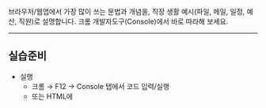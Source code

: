 브라우저/웹앱에서 가장 많이 쓰는 문법과 개념을, 직장 생활 예시(파일, 메일, 일정, 예산, 직원)로 설명합니다. 
크롬 개발자도구(Console)에서 바로 따라해 보세요.

---

## 실습준비

- 실행
    - 크롬 → F12 → Console 탭에서 코드 입력/실행
    - 또는 HTML에 <script> 태그로 작성
- 기본 규칙
    - 변수는 let/const 사용, var는 옛 방식
    - 값이 바뀌지 않을 건 const, 바뀔 수 있으면 let
    - alert/confirm/prompt는 데모용(실서비스에선 지양)

---

## 1) 자바스크립트 개요

- 1995년 탄생(Brendan Eich) → 1997년 ECMA 표준화(ECMAScript)
- 매년 새 버전(ES2015+ … ES2024까지)
- 브라우저, Node.js 어디서나 실행

### 1.2 출력과 입력

- 출력
    
    JavaScript
    
    ```
    console.log('업로드 완료'); // 콘솔 출력
    
    // 화면 글자 바꾸기
    document.querySelector('#status').textContent = '처리 중...';
    
    // 신뢰된 HTML만 innerHTML로
    document.querySelector('#status').innerHTML = '<b>승인됨</b>';
    ```
    
- 입력(데모용)
    
    JavaScript
    
    ```
    alert('백업이 끝났습니다.');
    const ok = confirm('메일을 지금 보낼까요?'); // true/false
    const name = prompt('이름을 입력하세요');     // 문자열 또는 null
    ```
    

> 주의: document.write는 사용 지양(파싱 이후엔 문서 파괴 위험)

### 1.3 자료형(Data Types)

- 기본형(primitive): number, string, boolean, null, undefined, symbol, bigint
- falsy: 0, -0, 0n, "", null, undefined, NaN, false (그 외는 대부분 truthy)
- typeof/instanceof
    
    JavaScript
    
    ```
    typeof 123            // "number"
    typeof '메일'         // "string"
    typeof null           // "object" (역사적 이유)
    typeof function(){}   // "function"
    [1,2] instanceof Array // true
    ```
    
- 예시
    
    JavaScript
    
    ```
    const fileCount = 12;                     // number
    const title = '주간 보고서';               // string
    const delivered = true;                   // boolean
    const orderId = 12345678901234567890n;   // bigint (아주 큰 정수)
    ```
    

### 1.4 동적 타입(Dynamic type)

JavaScript

```
let value = 10;      // number
value = '10';        // string
typeof value;        // "string"

let state;
console.log(state);  // undefined
```

### 1.5 호이스팅(Hoisting)

JavaScript

```
report();                  // OK (함수 선언은 호이스팅)
function report(){ console.log('작성 완료'); }

// TDZ(일시적 사각지대) 때문에 let/const는 선언 전 접근 불가
meeting();                 // ReferenceError
const meeting = function(){};
```

### 1.6 변수의 범위(Scope)

- let/const는 블록 스코프
    
    JavaScript
    
    ```
    if (true) {
      let inside = '팀 내부';
    }
    // console.log(inside); // 에러
    ```
    
- 전역 this
    - 스크립트(비엄격): window
    - 모듈/엄격 모드: undefined

### 1.7 형변환(Type conversion)

JavaScript

```
Number('100.5');        // 100.5
parseInt('100원', 10);  // 100 (기수 10 명시)
parseFloat('3.14m');    // 3.14

String(123);            // "123"
Boolean('');            // false
Boolean('메일');        // true

// BigInt와 Number는 섞어 계산 불가
```

---

## 2) 연산자(Operators)

- == vs ===
    
    JavaScript
    
    ```
    0 == false   // true  (권장 X)
    0 === false  // false (권장)
    ```
    
- NaN 비교
    
    JavaScript
    
    ```
    NaN === NaN           // false
    Number.isNaN(NaN);    // true
    ```
    
- 최신 연산자
    
    JavaScript
    
    ```
    // 옵셔널 체이닝
    employee.manager?.email;
    
    // null 병합
    const displayName = inputName ?? '손님';
    
    // 논리 할당
    config.timeout ??= 5000;
    ```
    

### 2.2 숫자 표기

JavaScript

```
(12345.678).toFixed(2);      // "12345.68"
(12345.678).toPrecision(4);  // "1.235e+4" 또는 "12350"

// 지역화(권장)
new Intl.NumberFormat('ko-KR', { style:'currency', currency:'KRW'}).format(1500000);
// "₩1,500,000"
```

---

## 3) 배열(Array)

### 3.1 기본

JavaScript

```
const files = ['보고서.docx', '예산.xlsx', '회의록.txt'];
files.push('계약서.pdf'); // 오른쪽 추가
files.pop();              // 오른쪽 삭제

// delete files[1]은 "구멍" 발생 → splice 사용 권장
```

### 3.2 찾기/출력

JavaScript

```
[120, 80, 300].find(s => s > 100);      // 120
[120, 80, 300].filter(s => s > 100);    // [120, 300]
['a','b'].includes('b');                // true

['A','B','C'].join(', ');               // "A, B, C"
```

### 3.2 요소 추가/삭제(위치 지정)

JavaScript

```
const stages = ['기안', '검토', '승인'];
stages.splice(1, 1, '재검토'); // ['기안','재검토','승인']
```

### 3.3 정렬/뒤집기/채우기/합치기

JavaScript

```
[10, 2, 5].sort((a,b)=>a-b); // 숫자 정렬(기본은 문자열 정렬)
[1,2,3].reverse();           // [3,2,1]
new Array(3).fill('대기');   // ['대기','대기','대기']
[1,2].concat([3,4]);         // [1,2,3,4]
```

- 최신 “불변” 메서드(원본 유지)
    
    JavaScript
    
    ```
    const nums = [10,2,5];
    const sorted = nums.toSorted((a,b)=>a-b); // [2,5,10], nums 그대로
    nums.toReversed();
    nums.toSpliced(1,1,'X');
    nums.with(0, 99);
    nums.at(-1); // 마지막 요소
    ```
    

### 3.4 다차원 배열

JavaScript

```
const weekly = [
  ['회의', '개발', '리뷰'],  // 월
  ['메일', '개발', '보고'],  // 화
];
weekly[0][2]; // '리뷰'
```

---

## 4) 조건문과 반복문

JavaScript

```
const status = '대기';
if (status === '승인') { /* ... */ }
else if (status === '대기') { /* ... */ }
else { /* ... */ }

switch(status){
  case '승인': /* ... */ break;
  case '대기': /* ... */ break;
  default: /* ... */
}

// 반복
const amounts = [100, 200, 300];
let sum = 0;
for (const m of amounts) { sum += m; } // 값 순회
```

---

## 5) 함수(Function)

### 5.1 선언/표현식/화살표

JavaScript

```
function add(a, b){ return a + b; }      // 선언식(호이스팅 O)
const add2 = function(a, b){ return a + b; }; // 표현식
const add3 = (a, b) => a + b;             // 화살표(짧고 this 없음)
```

- 즉시 실행 함수(IIFE) — 예전 패턴(지금은 블록/모듈을 더 자주 사용)
    
    JavaScript
    
    ```
    (() => {
      const once = '한 번만';
      console.log(once);
    })();
    ```
    
- arguments vs 나머지 매개변수
    
    JavaScript
    
    ```
    function sendMail(){ console.log(arguments.length); } // 유사배열
    function sendMail2(...to){ console.log(to.length); }  // 배열(권장)
    ```
    

### 5.2 오버로딩 흉내내기

JavaScript

```
function makeReport(title, body = '(내용 없음)'){
  return `${title}: ${body}`;
}
```

### 5.3 유효성 검사와 기본값

JavaScript

```
function bookMeeting(time='09:00', attendees=[]){
  if (!Array.isArray(attendees)) throw new Error('attendees는 배열이어야 합니다.');
}
```

### 5.4 클로저(Closure)

- 함수가 만들어질 때의 “주변 변수”를 기억하는 성질

JavaScript

```
function makeCounter(){
  let tries = 0;
  return () => (++tries);
}
const countTry = makeCounter();
countTry(); // 1
countTry(); // 2
```

- 반복문 콜백(의도대로 인덱스 유지하려면 let)

JavaScript

```
for (let i = 0; i < 3; i++) {
  setTimeout(() => console.log('메일', i), 0); // 0,1,2
}
```

---

## 6) 객체/클래스/this

### 6.1 객체 만들기

JavaScript

```
const file = {};
file.name = '보고서.docx';
file.size = 12345;

const employee = { name: '김대리', dept: '영업', email: 'kim@company.com' };
```

### 6.2 생성자와 프로토타입(전통) vs 클래스(현대)

JavaScript

```
// 전통
function Employee(name){ this.name = name; }
Employee.prototype.say = function(){ return `안녕하세요 ${this.name}`; };
const e1 = new Employee('민수');

// 현대(권장)
class EmployeeC {
  constructor(name){ this.name = name; }
  say(){ return `안녕하세요 ${this.name}`; }
}
```

### 6.3 속성 삭제

JavaScript

```
delete employee.dept;
```

### 6.4 instanceof/typeof

JavaScript

```
e1 instanceof Employee; // true
typeof employee;        // "object"
```

### 6.5~6.7 프로토타입

- __proto__는 레거시 → Object.getPrototypeOf / setPrototypeOf 사용 권장
- 메서드는 프로토타입에 두면 인스턴스 간 공유

### 6.8 this

- 전통 function의 this는 “호출한 주체”에 따라 달라짐

JavaScript

```
const obj = {
  name: '보고',
  print(){ console.log(this.name); } // this는 obj
};
obj.print(); // '보고'
```

- 화살표 함수는 자기 this 없음(바깥 this 캡처)

### 6.9 call/apply/bind

JavaScript

```
function info(){ console.log(this.name); }
info.call({name:'계약'});     // 계약
info.apply({name:'결재'});    // 결재
const bound = info.bind({name:'송장'});
bound();                      // 송장
```

### 6.10 중첩 함수에서의 this

- 중첩에서 this가 달라질 수 있음 → 화살표 함수 사용 또는 e.currentTarget 활용

### 6.11 HTML/jQuery에서의 this

- addEventListener + 전통 function: this는 이벤트 대상(요소)
- 화살표 함수: this는 요소가 아님(외부 this)

### 6.12 접근 제한(캡슐화)

JavaScript

```
class Account {
  #balance = 0;             // private
  deposit(n){ this.#balance += n; }
  get balance(){ return this.#balance; }
}
```

### 6.13 상속

JavaScript

```
class Manager extends EmployeeC {
  constructor(name, team){ super(name); this.team = team; }
  approve(){ return `${this.name} 승인`; }
}
```

---

## 7) DOM과 이벤트

### 7.1 요소 찾기/바꾸기/추가/삭제/탐색

JavaScript

```
// 찾기
document.getElementById('box');
document.querySelector('.item');
document.querySelectorAll('li.active');

// 바꾸기
const el = document.querySelector('#status');
el.textContent = '메일 전송됨';             // 안전(텍스트만)
el.innerHTML = '<strong>성공</strong>';      // 신뢰된 HTML만
el.style.backgroundColor = 'skyblue';
el.classList.add('active');
el.setAttribute('data-id', 'A1');

// 만들기/삽입/삭제(최신 API)
const li = document.createElement('li');
li.textContent = '계약서.pdf';
list.append(li);         // 맨 뒤
list.prepend(li);        // 맨 앞
li.before('새 항목: ');  // 앞에 텍스트 삽입
li.remove();             // 삭제

// 탐색(Element 전용 추천)
el.parentElement;
el.firstElementChild;
el.nextElementSibling;
```

### 7.2 이벤트 기본

JavaScript

```
const link = document.querySelector('a.download');
link.addEventListener('click', (e) => {
  e.preventDefault(); // 기본 이동 막기
  console.log('파일 준비 중...');
});
```

### 7.3 이벤트 모델

- 고전: `elem.onclick = handler` (한 개만 등록)
- 표준: `addEventListener` (여러 개 등록/해제/옵션)

### 7.4 디폴트 이벤트 제거

JavaScript

```
form.addEventListener('submit', (e) => {
  if (!agree.checked) {
    e.preventDefault();
    alert('약관 동의 필요');
  }
});
```

> 인라인 이벤트에서만 return false가 “기본 동작 + 전파”를 동시에 막음. addEventListener에선 작동 안 함

### 7.5 이벤트 전파(버블링/캡처링) & 위임

- 버블링: 안 → 밖, 캡처링: 밖 → 안(capture 옵션)
- 이벤트 위임: 부모에 리스너 1개, 실제 타깃은 e.target/closest로 판별
    
    JavaScript
    
    ```
    list.addEventListener('click', (e) => {
      const item = e.target.closest('li');
      if (!item) return;
      console.log('클릭한 파일:', item.textContent);
    });
    ```
    

### 7.6 전파 중단

JavaScript

```
e.stopPropagation();
e.stopImmediatePropagation(); // 동일 리스너 체인도 중단
```

### 7.7 addEventListener 옵션

JavaScript

```
const ac = new AbortController();
window.addEventListener('scroll', onScroll, {
  passive: true,   // 스크롤 성능
  once: true,      // 한 번만
  capture: false,  // 버블링 단계
  signal: ac.signal
});
// 나중에
ac.abort();
```

### 7.8 작은 실습

JavaScript

```
// "파일 목록에서 항목 클릭하면 강조, 링크 기본 이동 막기"
const list = document.querySelector('#files');
list.addEventListener('click', (e) => {
  const a = e.target.closest('a');
  if (!a) return;
  e.preventDefault(); // 링크 이동 막기
  list.querySelectorAll('li').forEach(li => li.classList.remove('active'));
  a.closest('li').classList.add('active');
});
```

---

## 보너스(알아두면 업무가 쉬워집니다)

- 모듈(파일 나눠 쓰기)
    
    JavaScript
    
    ```
    // util.js
    export function sumAmounts(arr){ return arr.reduce((a,c)=>a+c,0); }
    
    // main.js (script type="module")
    import { sumAmounts } from './util.js';
    ```
    
- 비동기(fetch + async/await)
    
    JavaScript
    
    ```
    async function loadReports(){
      const res = await fetch('/api/reports');
      const data = await res.json();
      console.log(data);
    }
    ```